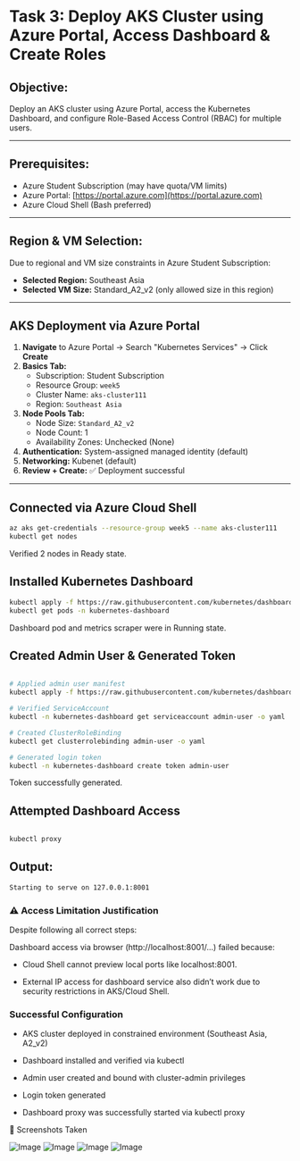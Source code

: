 # Task 3: Deploy AKS Cluster using Azure Portal, Access Dashboard & Create Roles

##  Objective:
Deploy an AKS cluster using Azure Portal, access the Kubernetes Dashboard, and configure Role-Based Access Control (RBAC) for multiple users.

---

##  Prerequisites:
- Azure Student Subscription (may have quota/VM limits)
- Azure Portal: [https://portal.azure.com](https://portal.azure.com)
- Azure Cloud Shell (Bash preferred)

---

##  Region & VM Selection:
Due to regional and VM size constraints in Azure Student Subscription:

- **Selected Region:** Southeast Asia  
- **Selected VM Size:** Standard_A2_v2 (only allowed size in this region)

---

##  AKS Deployment via Azure Portal

1. **Navigate** to Azure Portal → Search "Kubernetes Services" → Click **Create**
2. **Basics Tab:**
   - Subscription: Student Subscription
   - Resource Group: `week5`
   - Cluster Name: `aks-cluster111`
   - Region: `Southeast Asia`
3. **Node Pools Tab:**
   - Node Size: `Standard_A2_v2`
   - Node Count: 1
   - Availability Zones: Unchecked (None)
4. **Authentication:** System-assigned managed identity (default)
5. **Networking:** Kubenet (default)
6. **Review + Create:** ✅ Deployment successful

---

##  Connected via Azure Cloud Shell

```bash
az aks get-credentials --resource-group week5 --name aks-cluster111
kubectl get nodes
```
 Verified 2 nodes in Ready state.

## Installed Kubernetes Dashboard
```bash
kubectl apply -f https://raw.githubusercontent.com/kubernetes/dashboard/v2.7.0/aio/deploy/recommended.yaml
kubectl get pods -n kubernetes-dashboard
```
 Dashboard pod and metrics scraper were in Running state.

## Created Admin User & Generated Token
```bash

# Applied admin user manifest
kubectl apply -f https://raw.githubusercontent.com/kubernetes/dashboard/v2.7.0/aio/deploy/recommended.yaml

# Verified ServiceAccount
kubectl -n kubernetes-dashboard get serviceaccount admin-user -o yaml

# Created ClusterRoleBinding
kubectl get clusterrolebinding admin-user -o yaml

# Generated login token
kubectl -n kubernetes-dashboard create token admin-user
```
Token successfully generated.

## Attempted Dashboard Access
```bash

kubectl proxy
```
## Output:

```bash
Starting to serve on 127.0.0.1:8001
```

### ⚠️ Access Limitation Justification
Despite following all correct steps:

Dashboard access via browser (http://localhost:8001/...) failed because:

- Cloud Shell cannot preview local ports like localhost:8001.

- External IP access for dashboard service also didn’t work due to security restrictions in AKS/Cloud Shell.

### Successful Configuration
- AKS cluster deployed in constrained environment (Southeast Asia, A2_v2)

- Dashboard installed and verified via kubectl

- Admin user created and bound with cluster-admin privileges

- Login token generated

- Dashboard proxy was successfully started via kubectl proxy

📸 Screenshots Taken


![Image](https://github.com/user-attachments/assets/be9f4295-d739-4cc9-b63c-f81c1a6f0dfe)
![Image](https://github.com/user-attachments/assets/4006dc2a-48a0-475e-903b-7a3eddd47f2f)
![Image](https://github.com/user-attachments/assets/9d853c8f-6da0-46e3-b96c-dda3ea2b1cc5)
![Image](https://github.com/user-attachments/assets/5b103354-c80b-4a4d-b2be-a66497d70b71)




